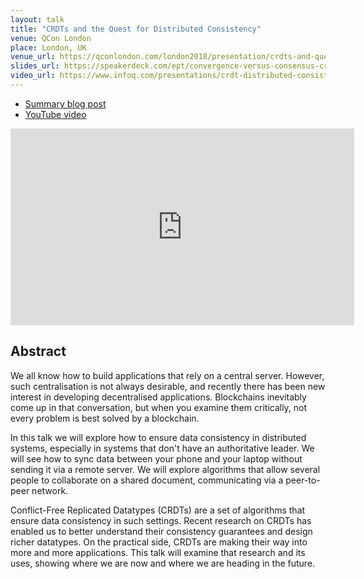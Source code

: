 ```yaml
---
layout: talk
title: "CRDTs and the Quest for Distributed Consistency"
venue: QCon London
place: London, UK
venue_url: https://qconlondon.com/london2018/presentation/crdts-and-quest-distributed-consistency
slides_url: https://speakerdeck.com/ept/convergence-versus-consensus-crdts-and-the-quest-for-distributed-consistency
video_url: https://www.infoq.com/presentations/crdt-distributed-consistency
---
```


* [Summary blog post](https://www.infoq.com/news/2018/03/data-consistency-crdt)
* [YouTube video](https://www.youtube.com/watch?v=B5NULPSiOGw)

<iframe width="550" height="315" src="https://www.youtube.com/embed/B5NULPSiOGw?rel=0" frameborder="0" allow="autoplay; encrypted-media" allowfullscreen></iframe>

<script async class="speakerdeck-embed" data-id="98909ba60fa84498889ea81643e3be83" data-ratio="1.33333333333333" src="//speakerdeck.com/assets/embed.js"></script>

Abstract
--------

We all know how to build applications that rely on a central server. However, such centralisation is
not always desirable, and recently there has been new interest in developing decentralised
applications. Blockchains inevitably come up in that conversation, but when you examine them
critically, not every problem is best solved by a blockchain.

In this talk we will explore how to ensure data consistency in distributed systems, especially in
systems that don't have an authoritative leader. We will see how to sync data between your phone and
your laptop without sending it via a remote server. We will explore algorithms that allow several
people to collaborate on a shared document, communicating via a peer-to-peer network.

Conflict-Free Replicated Datatypes (CRDTs) are a set of algorithms that ensure data consistency in
such settings. Recent research on CRDTs has enabled us to better understand their consistency
guarantees and design richer datatypes. On the practical side, CRDTs are making their way into more
and more applications. This talk will examine that research and its uses, showing where we are now
and where we are heading in the future.
